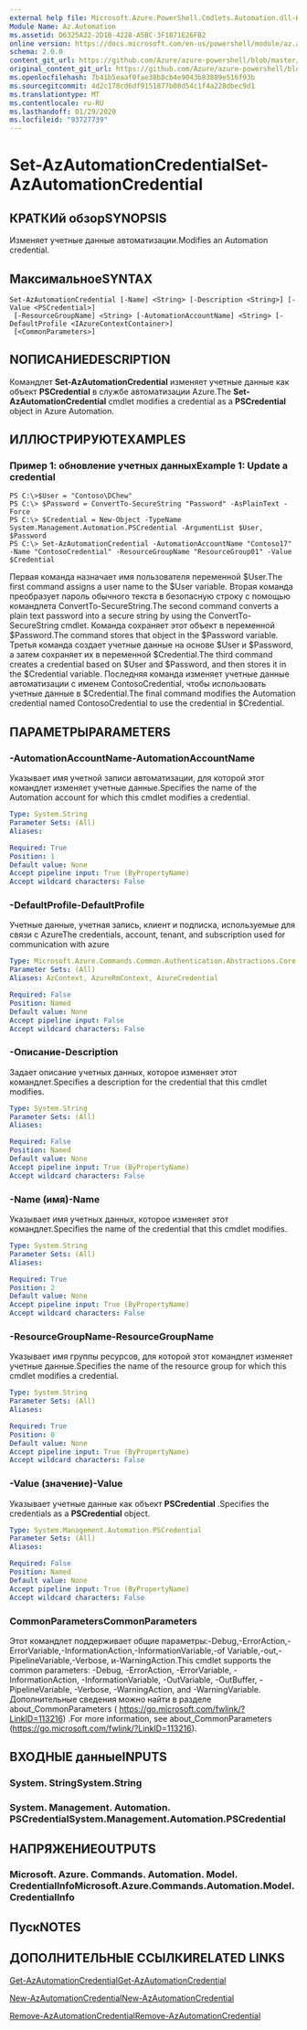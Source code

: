 ```yaml
---
external help file: Microsoft.Azure.PowerShell.Cmdlets.Automation.dll-Help.xml
Module Name: Az.Automation
ms.assetid: D6325A22-2D1B-4228-A5BC-3F1071E26FB2
online version: https://docs.microsoft.com/en-us/powershell/module/az.automation/set-azautomationcredential
schema: 2.0.0
content_git_url: https://github.com/Azure/azure-powershell/blob/master/src/Automation/Automation/help/Set-AzAutomationCredential.md
original_content_git_url: https://github.com/Azure/azure-powershell/blob/master/src/Automation/Automation/help/Set-AzAutomationCredential.md
ms.openlocfilehash: 7b41b5eaaf0fae38b8cb4e9043b83889e516f93b
ms.sourcegitcommit: 4d2c178cd6df9151877b08d54c1f4a228dbec9d1
ms.translationtype: MT
ms.contentlocale: ru-RU
ms.lasthandoff: 01/29/2020
ms.locfileid: "93727739"
---
```

# <span data-ttu-id="ccef1-101">Set-AzAutomationCredential</span><span class="sxs-lookup"><span data-stu-id="ccef1-101">Set-AzAutomationCredential</span></span>

## <span data-ttu-id="ccef1-102">КРАТКИй обзор</span><span class="sxs-lookup"><span data-stu-id="ccef1-102">SYNOPSIS</span></span>
<span data-ttu-id="ccef1-103">Изменяет учетные данные автоматизации.</span><span class="sxs-lookup"><span data-stu-id="ccef1-103">Modifies an Automation credential.</span></span>

## <span data-ttu-id="ccef1-104">Максимальное</span><span class="sxs-lookup"><span data-stu-id="ccef1-104">SYNTAX</span></span>

```
Set-AzAutomationCredential [-Name] <String> [-Description <String>] [-Value <PSCredential>]
 [-ResourceGroupName] <String> [-AutomationAccountName] <String> [-DefaultProfile <IAzureContextContainer>]
 [<CommonParameters>]
```

## <span data-ttu-id="ccef1-105">NОПИСАНИЕ</span><span class="sxs-lookup"><span data-stu-id="ccef1-105">DESCRIPTION</span></span>
<span data-ttu-id="ccef1-106">Командлет **Set-AzAutomationCredential** изменяет учетные данные как объект **PSCredential** в службе автоматизации Azure.</span><span class="sxs-lookup"><span data-stu-id="ccef1-106">The **Set-AzAutomationCredential** cmdlet modifies a credential as a **PSCredential** object in Azure Automation.</span></span>

## <span data-ttu-id="ccef1-107">ИЛЛЮСТРИРУЮТ</span><span class="sxs-lookup"><span data-stu-id="ccef1-107">EXAMPLES</span></span>

### <span data-ttu-id="ccef1-108">Пример 1: обновление учетных данных</span><span class="sxs-lookup"><span data-stu-id="ccef1-108">Example 1: Update a credential</span></span>
```
PS C:\>$User = "Contoso\DChew"
PS C:\> $Password = ConvertTo-SecureString "Password" -AsPlainText -Force
PS C:\> $Credential = New-Object -TypeName System.Management.Automation.PSCredential -ArgumentList $User, $Password
PS C:\> Set-AzAutomationCredential -AutomationAccountName "Contoso17" -Name "ContosoCredential" -ResourceGroupName "ResourceGroup01" -Value $Credential
```

<span data-ttu-id="ccef1-109">Первая команда назначает имя пользователя переменной $User.</span><span class="sxs-lookup"><span data-stu-id="ccef1-109">The first command assigns a user name to the $User variable.</span></span>
<span data-ttu-id="ccef1-110">Вторая команда преобразует пароль обычного текста в безопасную строку с помощью командлета ConvertTo-SecureString.</span><span class="sxs-lookup"><span data-stu-id="ccef1-110">The second command converts a plain text password into a secure string by using the ConvertTo-SecureString cmdlet.</span></span>
<span data-ttu-id="ccef1-111">Команда сохраняет этот объект в переменной $Password.</span><span class="sxs-lookup"><span data-stu-id="ccef1-111">The command stores that object in the $Password variable.</span></span>
<span data-ttu-id="ccef1-112">Третья команда создает учетные данные на основе $User и $Password, а затем сохраняет их в переменной $Credential.</span><span class="sxs-lookup"><span data-stu-id="ccef1-112">The third command creates a credential based on $User and $Password, and then stores it in the $Credential variable.</span></span>
<span data-ttu-id="ccef1-113">Последняя команда изменяет учетные данные автоматизации с именем ContosoCredential, чтобы использовать учетные данные в $Credential.</span><span class="sxs-lookup"><span data-stu-id="ccef1-113">The final command modifies the Automation credential named ContosoCredential to use the credential in $Credential.</span></span>

## <span data-ttu-id="ccef1-114">ПАРАМЕТРЫ</span><span class="sxs-lookup"><span data-stu-id="ccef1-114">PARAMETERS</span></span>

### <span data-ttu-id="ccef1-115">-AutomationAccountName</span><span class="sxs-lookup"><span data-stu-id="ccef1-115">-AutomationAccountName</span></span>
<span data-ttu-id="ccef1-116">Указывает имя учетной записи автоматизации, для которой этот командлет изменяет учетные данные.</span><span class="sxs-lookup"><span data-stu-id="ccef1-116">Specifies the name of the Automation account for which this cmdlet modifies a credential.</span></span>

```yaml
Type: System.String
Parameter Sets: (All)
Aliases:

Required: True
Position: 1
Default value: None
Accept pipeline input: True (ByPropertyName)
Accept wildcard characters: False
```

### <span data-ttu-id="ccef1-117">-DefaultProfile</span><span class="sxs-lookup"><span data-stu-id="ccef1-117">-DefaultProfile</span></span>
<span data-ttu-id="ccef1-118">Учетные данные, учетная запись, клиент и подписка, используемые для связи с Azure</span><span class="sxs-lookup"><span data-stu-id="ccef1-118">The credentials, account, tenant, and subscription used for communication with azure</span></span>

```yaml
Type: Microsoft.Azure.Commands.Common.Authentication.Abstractions.Core.IAzureContextContainer
Parameter Sets: (All)
Aliases: AzContext, AzureRmContext, AzureCredential

Required: False
Position: Named
Default value: None
Accept pipeline input: False
Accept wildcard characters: False
```

### <span data-ttu-id="ccef1-119">-Описание</span><span class="sxs-lookup"><span data-stu-id="ccef1-119">-Description</span></span>
<span data-ttu-id="ccef1-120">Задает описание учетных данных, которое изменяет этот командлет.</span><span class="sxs-lookup"><span data-stu-id="ccef1-120">Specifies a description for the credential that this cmdlet modifies.</span></span>

```yaml
Type: System.String
Parameter Sets: (All)
Aliases:

Required: False
Position: Named
Default value: None
Accept pipeline input: True (ByPropertyName)
Accept wildcard characters: False
```

### <span data-ttu-id="ccef1-121">-Name (имя)</span><span class="sxs-lookup"><span data-stu-id="ccef1-121">-Name</span></span>
<span data-ttu-id="ccef1-122">Указывает имя учетных данных, которое изменяет этот командлет.</span><span class="sxs-lookup"><span data-stu-id="ccef1-122">Specifies the name of the credential that this cmdlet modifies.</span></span>

```yaml
Type: System.String
Parameter Sets: (All)
Aliases:

Required: True
Position: 2
Default value: None
Accept pipeline input: True (ByPropertyName)
Accept wildcard characters: False
```

### <span data-ttu-id="ccef1-123">-ResourceGroupName</span><span class="sxs-lookup"><span data-stu-id="ccef1-123">-ResourceGroupName</span></span>
<span data-ttu-id="ccef1-124">Указывает имя группы ресурсов, для которой этот командлет изменяет учетные данные.</span><span class="sxs-lookup"><span data-stu-id="ccef1-124">Specifies the name of the resource group for which this cmdlet modifies a credential.</span></span>

```yaml
Type: System.String
Parameter Sets: (All)
Aliases:

Required: True
Position: 0
Default value: None
Accept pipeline input: True (ByPropertyName)
Accept wildcard characters: False
```

### <span data-ttu-id="ccef1-125">-Value (значение)</span><span class="sxs-lookup"><span data-stu-id="ccef1-125">-Value</span></span>
<span data-ttu-id="ccef1-126">Указывает учетные данные как объект **PSCredential** .</span><span class="sxs-lookup"><span data-stu-id="ccef1-126">Specifies the credentials as a **PSCredential** object.</span></span>

```yaml
Type: System.Management.Automation.PSCredential
Parameter Sets: (All)
Aliases:

Required: False
Position: Named
Default value: None
Accept pipeline input: True (ByPropertyName)
Accept wildcard characters: False
```

### <span data-ttu-id="ccef1-127">CommonParameters</span><span class="sxs-lookup"><span data-stu-id="ccef1-127">CommonParameters</span></span>
<span data-ttu-id="ccef1-128">Этот командлет поддерживает общие параметры:-Debug,-ErrorAction,-ErrorVariable,-InformationAction,-InformationVariable,-of Variable,-out,-PipelineVariable,-Verbose, и-WarningAction.</span><span class="sxs-lookup"><span data-stu-id="ccef1-128">This cmdlet supports the common parameters: -Debug, -ErrorAction, -ErrorVariable, -InformationAction, -InformationVariable, -OutVariable, -OutBuffer, -PipelineVariable, -Verbose, -WarningAction, and -WarningVariable.</span></span> <span data-ttu-id="ccef1-129">Дополнительные сведения можно найти в разделе about_CommonParameters ( https://go.microsoft.com/fwlink/?LinkID=113216) .</span><span class="sxs-lookup"><span data-stu-id="ccef1-129">For more information, see about_CommonParameters (https://go.microsoft.com/fwlink/?LinkID=113216).</span></span>

## <span data-ttu-id="ccef1-130">ВХОДНЫЕ данные</span><span class="sxs-lookup"><span data-stu-id="ccef1-130">INPUTS</span></span>

### <span data-ttu-id="ccef1-131">System. String</span><span class="sxs-lookup"><span data-stu-id="ccef1-131">System.String</span></span>

### <span data-ttu-id="ccef1-132">System. Management. Automation. PSCredential</span><span class="sxs-lookup"><span data-stu-id="ccef1-132">System.Management.Automation.PSCredential</span></span>

## <span data-ttu-id="ccef1-133">НАПРЯЖЕНИЕ</span><span class="sxs-lookup"><span data-stu-id="ccef1-133">OUTPUTS</span></span>

### <span data-ttu-id="ccef1-134">Microsoft. Azure. Commands. Automation. Model. CredentialInfo</span><span class="sxs-lookup"><span data-stu-id="ccef1-134">Microsoft.Azure.Commands.Automation.Model.CredentialInfo</span></span>

## <span data-ttu-id="ccef1-135">Пуск</span><span class="sxs-lookup"><span data-stu-id="ccef1-135">NOTES</span></span>

## <span data-ttu-id="ccef1-136">ДОПОЛНИТЕЛЬНЫЕ ССЫЛКИ</span><span class="sxs-lookup"><span data-stu-id="ccef1-136">RELATED LINKS</span></span>

[<span data-ttu-id="ccef1-137">Get-AzAutomationCredential</span><span class="sxs-lookup"><span data-stu-id="ccef1-137">Get-AzAutomationCredential</span></span>](./Get-AzAutomationCredential.md)

[<span data-ttu-id="ccef1-138">New-AzAutomationCredential</span><span class="sxs-lookup"><span data-stu-id="ccef1-138">New-AzAutomationCredential</span></span>](./New-AzAutomationCredential.md)

[<span data-ttu-id="ccef1-139">Remove-AzAutomationCredential</span><span class="sxs-lookup"><span data-stu-id="ccef1-139">Remove-AzAutomationCredential</span></span>](./Remove-AzAutomationCredential.md)


